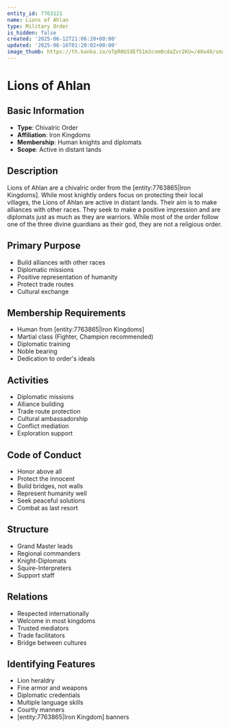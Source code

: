 ```yaml
---
entity_id: 7763121
name: Lions of Ahlan
type: Military Order
is_hidden: false
created: '2025-06-12T21:06:20+00:00'
updated: '2025-06-16T01:20:02+00:00'
image_thumb: https://th.kanka.io/oTpR0UIdEf51m3cnm0cdaZvr2KU=/40x40/smart/src/campaigns/322885/9f0da5ba-1ac5-43f5-8f90-76405d3ddca4.png
---
```


# Lions of Ahlan

## Basic Information

- **Type**: Chivalric Order
- **Affiliation**: Iron Kingdoms
- **Membership**: Human knights and diplomats
- **Scope**: Active in distant lands

## Description

Lions of Ahlan are a chivalric order from the [entity:7763865|Iron Kingdoms]. While most knightly orders focus on protecting their local villages, the Lions of Ahlan are active in distant lands. Their aim is to make alliances with other races. They seek to make a positive impression and are diplomats just as much as they are warriors. While most of the order follow one of the three divine guardians as their god, they are not a religious order.

## Primary Purpose

- Build alliances with other races
- Diplomatic missions
- Positive representation of humanity
- Protect trade routes
- Cultural exchange

## Membership Requirements

- Human from [entity:7763865|Iron Kingdoms]
- Martial class (Fighter, Champion recommended)
- Diplomatic training
- Noble bearing
- Dedication to order's ideals

## Activities

- Diplomatic missions
- Alliance building
- Trade route protection
- Cultural ambassadorship
- Conflict mediation
- Exploration support

## Code of Conduct

- Honor above all
- Protect the innocent
- Build bridges, not walls
- Represent humanity well
- Seek peaceful solutions
- Combat as last resort

## Structure

- Grand Master leads
- Regional commanders
- Knight-Diplomats
- Squire-Interpreters
- Support staff

## Relations

- Respected internationally
- Welcome in most kingdoms
- Trusted mediators
- Trade facilitators
- Bridge between cultures

## Identifying Features

- Lion heraldry
- Fine armor and weapons
- Diplomatic credentials
- Multiple language skills
- Courtly manners
- [entity:7763865|Iron Kingdom] banners